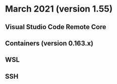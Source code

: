 # March 2021 (version 1.55)

## Visual Studio Code Remote Core

## Containers (version 0.163.x)

## WSL

## SSH
